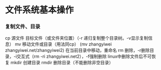 # 文件系统基本操作
### 复制文件、目录
cp 源文件 目标文件（或文件夹位置）（-r 递归复制整个目录树。-v显示复制信息）
mv 移动文件或目录（用法同cp） (mv zhangyiwei zhangyiwei.net/zhangyiwei2)
在当前目录中移动，重命名
rm 删除，-r删除目录，-i交互式（rm -ri zhangyiwei.net2），-f强制删除
linux中删除文件后不可恢复
mkdir 创建目录
rmdir 删除目录（不能删除非空目录）


